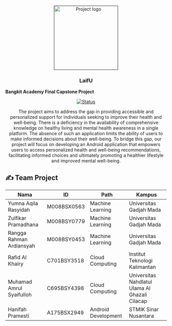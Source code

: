 <p align="center">
  <a href="" rel="noopener">
 <img width=200px height=200px src="https://storage.googleapis.com/siap/laifu%20png2.png" alt="Project logo"></a>
</p>

<h3 align="center">LaifU</h3>
<b align="center"> Bangkit Academy Final Capstone Project </b>

<div align="center">

  [![Status](https://img.shields.io/badge/status-active-success.svg)]() 
  
</div>

<p align="center"> The project aims to address the gap in providing accessible and personalized support for individuals seeking to improve their health and well-being. There is a deficiency in the availability of comprehensive knowledge on healthy living and mental health awareness in a single platform. The absence of such an application limits the ability of users to make informed decisions about their well-being. To bridge this gap, our project will focus on developing an Android application that empowers users to access personalized health and well-being recommendations, facilitating informed choices and ultimately promoting a healthier lifestyle and improved mental well-being.
    <br> 
</p>

## ✍️ Team Project <a name = "team"></a>

| Nama | ID | Path | Kampus |
|---|---|---|---|
| Yumna Aqila Rasyidah | M008BSX0563 | Machine Learning | Universitas Gadjah Mada |
| Zulfikar Pramadhana | M008BSY0779 | Machine Learning | Universitas Gadjah Mada |
| Rangga Rahman Ardiansyah |  M008BSY0453 | Machine Learning | Universitas Gadjah Mada |
| Rafid Al Khairy | C701BSY3518 | Cloud Computing | Institut Teknologi Kalimantan |
| Muhamad Amrul Syaifulloh | C695BSY4398 | Cloud Computing | Universitas Nahdlatul Ulama Al Ghazali Cilacap |
|  Hanifah Pramesti |  A175BSX2949 | Android Development | STMIK Sinar Nusantara |


